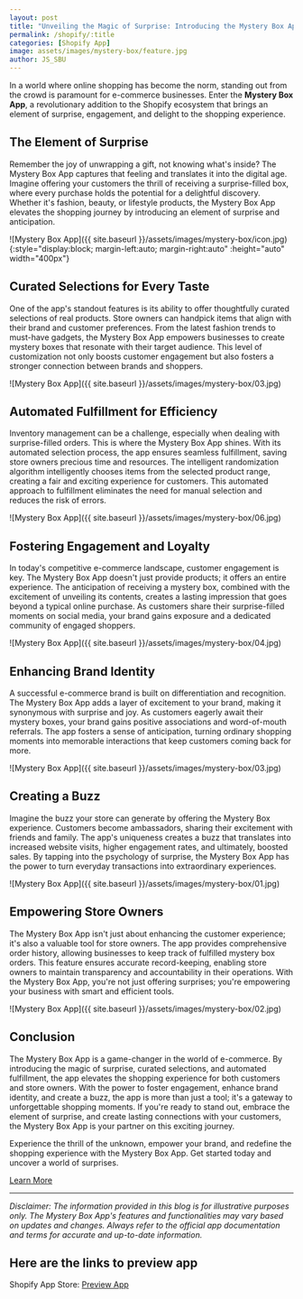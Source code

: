 ```yaml
---
layout: post
title: "Unveiling the Magic of Surprise: Introducing the Mystery Box App."
permalink: /shopify/:title
categories: [Shopify App]
image: assets/images/mystery-box/feature.jpg
author: JS_SBU
---
```


In a world where online shopping has become the norm, standing out from the crowd is paramount for e-commerce businesses. Enter the **Mystery Box App**, a revolutionary addition to the Shopify ecosystem that brings an element of surprise, engagement, and delight to the shopping experience.

## The Element of Surprise

Remember the joy of unwrapping a gift, not knowing what's inside? The Mystery Box App captures that feeling and translates it into the digital age. Imagine offering your customers the thrill of receiving a surprise-filled box, where every purchase holds the potential for a delightful discovery. Whether it's fashion, beauty, or lifestyle products, the Mystery Box App elevates the shopping journey by introducing an element of surprise and anticipation.

![Mystery Box App]({{ site.baseurl }}/assets/images/mystery-box/icon.jpg){:style="display:block; margin-left:auto; margin-right:auto" :height="auto" width="400px"}

## Curated Selections for Every Taste

One of the app's standout features is its ability to offer thoughtfully curated selections of real products. Store owners can handpick items that align with their brand and customer preferences. From the latest fashion trends to must-have gadgets, the Mystery Box App empowers businesses to create mystery boxes that resonate with their target audience. This level of customization not only boosts customer engagement but also fosters a stronger connection between brands and shoppers.

![Mystery Box App]({{ site.baseurl }}/assets/images/mystery-box/03.jpg)

## Automated Fulfillment for Efficiency

Inventory management can be a challenge, especially when dealing with surprise-filled orders. This is where the Mystery Box App shines. With its automated selection process, the app ensures seamless fulfillment, saving store owners precious time and resources. The intelligent randomization algorithm intelligently chooses items from the selected product range, creating a fair and exciting experience for customers. This automated approach to fulfillment eliminates the need for manual selection and reduces the risk of errors.

![Mystery Box App]({{ site.baseurl }}/assets/images/mystery-box/06.jpg)

## Fostering Engagement and Loyalty

In today's competitive e-commerce landscape, customer engagement is key. The Mystery Box App doesn't just provide products; it offers an entire experience. The anticipation of receiving a mystery box, combined with the excitement of unveiling its contents, creates a lasting impression that goes beyond a typical online purchase. As customers share their surprise-filled moments on social media, your brand gains exposure and a dedicated community of engaged shoppers.

![Mystery Box App]({{ site.baseurl }}/assets/images/mystery-box/04.jpg)

## Enhancing Brand Identity

A successful e-commerce brand is built on differentiation and recognition. The Mystery Box App adds a layer of excitement to your brand, making it synonymous with surprise and joy. As customers eagerly await their mystery boxes, your brand gains positive associations and word-of-mouth referrals. The app fosters a sense of anticipation, turning ordinary shopping moments into memorable interactions that keep customers coming back for more.

![Mystery Box App]({{ site.baseurl }}/assets/images/mystery-box/03.jpg)

## Creating a Buzz

Imagine the buzz your store can generate by offering the Mystery Box experience. Customers become ambassadors, sharing their excitement with friends and family. The app's uniqueness creates a buzz that translates into increased website visits, higher engagement rates, and ultimately, boosted sales. By tapping into the psychology of surprise, the Mystery Box App has the power to turn everyday transactions into extraordinary experiences.

![Mystery Box App]({{ site.baseurl }}/assets/images/mystery-box/01.jpg)

## Empowering Store Owners

The Mystery Box App isn't just about enhancing the customer experience; it's also a valuable tool for store owners. The app provides comprehensive order history, allowing businesses to keep track of fulfilled mystery box orders. This feature ensures accurate record-keeping, enabling store owners to maintain transparency and accountability in their operations. With the Mystery Box App, you're not just offering surprises; you're empowering your business with smart and efficient tools.

![Mystery Box App]({{ site.baseurl }}/assets/images/mystery-box/02.jpg)

## Conclusion

The Mystery Box App is a game-changer in the world of e-commerce. By introducing the magic of surprise, curated selections, and automated fulfillment, the app elevates the shopping experience for both customers and store owners. With the power to foster engagement, enhance brand identity, and create a buzz, the app is more than just a tool; it's a gateway to unforgettable shopping moments. If you're ready to stand out, embrace the element of surprise, and create lasting connections with your customers, the Mystery Box App is your partner on this exciting journey.

Experience the thrill of the unknown, empower your brand, and redefine the shopping experience with the Mystery Box App. Get started today and uncover a world of surprises.

[Learn More](https://apps.shopify.com/mystery-box-1)

---

_Disclaimer: The information provided in this blog is for illustrative purposes only. The Mystery Box App's features and functionalities may vary based on updates and changes. Always refer to the official app documentation and terms for accurate and up-to-date information._

## Here are the links to preview app

Shopify App Store: [Preview App]

[Preview App]: https://apps.shopify.com/mystery-box-1
